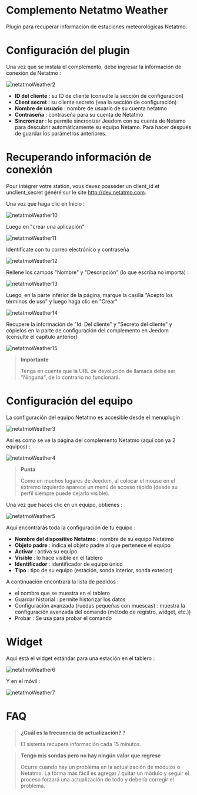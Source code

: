 # Complemento Netatmo Weather

Plugin para recuperar información de estaciones meteorológicas Netatmo.

# Configuración del plugin

Una vez que se instala el complemento, debe ingresar la información de conexión de Netatmo :

![netatmoWeather2](../images/netatmoWeather2.png)

-   **ID del cliente** : su ID de cliente (consulte la sección de configuración)
-   **Client secret** : su cliente secreto (vea la sección de configuración)
-   **Nombre de usuario** : nombre de usuario de su cuenta netatmo
-   **Contraseña** : contraseña para su cuenta de Netatmo
-   **Sincronizar** : le permite sincronizar Jeedom con su cuenta de Netamo para descubrir automáticamente su equipo Netamo. Para hacer después de guardar los parámetros anteriores.

# Recuperando información de conexión

Pour intégrer votre station, vous devez posséder un client\_id et unclient\_secret généré sur le site <http://dev.netatmo.com>.

Una vez que haga clic en Inicio :

![netatmoWeather10](../images/netatmoWeather10.png)

Luego en "crear una aplicación"

![netatmoWeather11](../images/netatmoWeather11.png)

Identifícate con tu correo electrónico y contraseña

![netatmoWeather12](../images/netatmoWeather12.png)

Rellene los campos "Nombre" y "Descripción" (lo que escriba no importa) :

![netatmoWeather13](../images/netatmoWeather13.png)

Luego, en la parte inferior de la página, marque la casilla "Acepto los términos de uso" y luego haga clic en "Crear"

![netatmoWeather14](../images/netatmoWeather14.png)

Recupere la información de "Id. Del cliente" y "Secreto del cliente" y cópielos en la parte de configuración del complemento en Jeedom (consulte el capítulo anterior)

![netatmoWeather15](../images/netatmoWeather15.png)

> **Importante**
>
> Tenga en cuenta que la URL de devolución de llamada debe ser "Ninguna", de lo contrario no funcionará.

# Configuración del equipo

La configuración del equipo Netatmo es accesible desde el menuplugin :

![netatmoWeather3](../images/netatmoWeather3.png)

Así es como se ve la página del complemento Netatmo (aquí con ya 2 equipos) :

![netatmoWeather4](../images/netatmoWeather4.png)

> **Punta**
>
> Como en muchos lugares de Jeedom, al colocar el mouse en el extremo izquierdo aparece un menú de acceso rápido (desde su perfil siempre puede dejarlo visible).

Una vez que haces clic en un equipo, obtienes :

![netatmoWeather5](../images/netatmoWeather5.png)

Aquí encontrarás toda la configuración de tu equipo :

-   **Nombre del dispositivo Netatmo** : nombre de su equipo Netatmo
-   **Objeto padre** : indica el objeto padre al que pertenece el equipo
-   **Activar** : activa su equipo
-   **Visible** : lo hace visible en el tablero
-   **Identificador** : identificador de equipo único
-   **Tipo** : tipo de su equipo (estación, sonda interior, sonda exterior)

A continuación encontrará la lista de pedidos :

-   el nombre que se muestra en el tablero
-   Guardar historial : permite historizar los datos
-   Configuración avanzada (ruedas pequeñas con muescas) : muestra la configuración avanzada del comando (método de registro, widget, etc.))
-   Probar : Se usa para probar el comando

# Widget

Aquí está el widget estándar para una estación en el tablero :

![netatmoWeather6](../images/netatmoWeather6.png)

Y en el móvil :

![netatmoWeather7](../images/netatmoWeather7.png)

# FAQ

>**¿Cuál es la frecuencia de actualización? ?**
>
>El sistema recupera información cada 15 minutos.

>**Tengo mis sondas pero no hay ningún valor que regrese**
>
>Ocurre cuando hay un problema en la actualización de módulos o Netatmo. La forma más fácil es agregar / quitar un módulo y seguir el proceso forzará una actualización de todo y debería corregir el problema.
